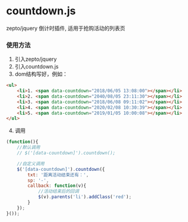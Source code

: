 # countdown.js
zepto/jquery 倒计时插件, 适用于抢购活动的列表页

### 使用方法

1. 引入zepto/jquery
2. 引入countdown.js
3. dom结构写好，例如：

```html
<ul>
    <li>1. <span data-countdown="2018/06/05 13:08:00"></span></li>
    <li>2. <span data-countdown="2040/08/05 23:11:30"></span></li>
    <li>3. <span data-countdown="2018/06/08 09:11:02"></span></li>
    <li>4. <span data-countdown="2020/02/08 10:30:39"></span></li>
    <li>5. <span data-countdown="2019/01/05 10:00:08"></span></li>
</ul>
```

4. 调用

```javascript
(function(){
    //默认调用
    // $('[data-countdown]').countdown();

    //自定义调用
    $('[data-countdown]').countdown({
        txt: '距离活动结束还有：',
        sp: '-',
        callback: function(v){
            //活动结束后的回调
            $(v).parents('li').addClass('red');
        }
    });
}());
```

